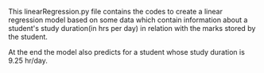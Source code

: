 This linearRegression.py file contains the codes to create a linear regression model based on some data which contain information about a student's study duration(in hrs per day) in relation with the marks stored by the student.

At the end the model also predicts for a student whose study duration is 9.25 hr/day.
